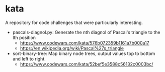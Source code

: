 ﻿# kata

A repository for code challenges that were particularly interesting.

- pascals-diagnol.py: Generate the nth diagnol of Pascal's triangle to the lth position
  - https://www.codewars.com/kata/576b072359b1161a7b000a17
  - https://en.wikipedia.org/wiki/Pascal%27s_triangle
- sort-binary-tree: Map binary node trees, output values top to bottom and left to right.
  - https://www.codewars.com/kata/52bef5e3588c56132c0003bc/
